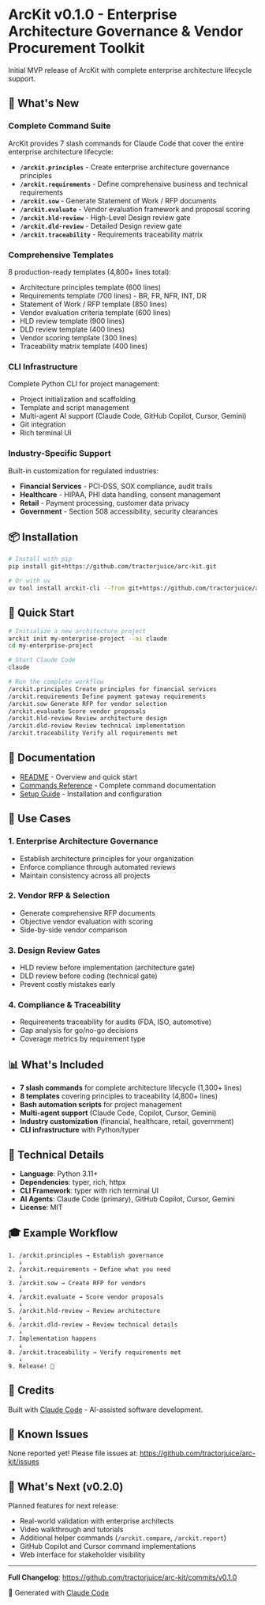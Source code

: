 # ArcKit v0.1.0 - Enterprise Architecture Governance & Vendor Procurement Toolkit

Initial MVP release of ArcKit with complete enterprise architecture lifecycle support.

## 🎉 What's New

### Complete Command Suite
ArcKit provides 7 slash commands for Claude Code that cover the entire enterprise architecture lifecycle:

- **`/arckit.principles`** - Create enterprise architecture governance principles
- **`/arckit.requirements`** - Define comprehensive business and technical requirements
- **`/arckit.sow`** - Generate Statement of Work / RFP documents
- **`/arckit.evaluate`** - Vendor evaluation framework and proposal scoring
- **`/arckit.hld-review`** - High-Level Design review gate
- **`/arckit.dld-review`** - Detailed Design review gate
- **`/arckit.traceability`** - Requirements traceability matrix

### Comprehensive Templates
8 production-ready templates (4,800+ lines total):

- Architecture principles template (600 lines)
- Requirements template (700 lines) - BR, FR, NFR, INT, DR
- Statement of Work / RFP template (850 lines)
- Vendor evaluation criteria template (600 lines)
- HLD review template (900 lines)
- DLD review template (400 lines)
- Vendor scoring template (300 lines)
- Traceability matrix template (400 lines)

### CLI Infrastructure
Complete Python CLI for project management:

- Project initialization and scaffolding
- Template and script management
- Multi-agent AI support (Claude Code, GitHub Copilot, Cursor, Gemini)
- Git integration
- Rich terminal UI

### Industry-Specific Support
Built-in customization for regulated industries:

- **Financial Services** - PCI-DSS, SOX compliance, audit trails
- **Healthcare** - HIPAA, PHI data handling, consent management
- **Retail** - Payment processing, customer data privacy
- **Government** - Section 508 accessibility, security clearances

## 📦 Installation

```bash
# Install with pip
pip install git+https://github.com/tractorjuice/arc-kit.git

# Or with uv
uv tool install arckit-cli --from git+https://github.com/tractorjuice/arc-kit.git
```

## 🚀 Quick Start

```bash
# Initialize a new architecture project
arckit init my-enterprise-project --ai claude
cd my-enterprise-project

# Start Claude Code
claude

# Run the complete workflow
/arckit.principles Create principles for financial services
/arckit.requirements Define payment gateway requirements
/arckit.sow Generate RFP for vendor selection
/arckit.evaluate Score vendor proposals
/arckit.hld-review Review architecture design
/arckit.dld-review Review technical implementation
/arckit.traceability Verify all requirements met
```

## 📖 Documentation

- [README](https://github.com/tractorjuice/arc-kit/blob/main/README.md) - Overview and quick start
- [Commands Reference](https://github.com/tractorjuice/arc-kit/blob/main/.claude/COMMANDS.md) - Complete command documentation
- [Setup Guide](https://github.com/tractorjuice/arc-kit/blob/main/SETUP.md) - Installation and configuration

## 🎯 Use Cases

### 1. Enterprise Architecture Governance
- Establish architecture principles for your organization
- Enforce compliance through automated reviews
- Maintain consistency across all projects

### 2. Vendor RFP & Selection
- Generate comprehensive RFP documents
- Objective vendor evaluation with scoring
- Side-by-side vendor comparison

### 3. Design Review Gates
- HLD review before implementation (architecture gate)
- DLD review before coding (technical gate)
- Prevent costly mistakes early

### 4. Compliance & Traceability
- Requirements traceability for audits (FDA, ISO, automotive)
- Gap analysis for go/no-go decisions
- Coverage metrics by requirement type

## 📊 What's Included

- **7 slash commands** for complete architecture lifecycle (1,300+ lines)
- **8 templates** covering principles to traceability (4,800+ lines)
- **Bash automation scripts** for project management
- **Multi-agent support** (Claude Code, Copilot, Cursor, Gemini)
- **Industry customization** (financial, healthcare, retail, government)
- **CLI infrastructure** with Python/typer

## 🔧 Technical Details

- **Language**: Python 3.11+
- **Dependencies**: typer, rich, httpx
- **CLI Framework**: typer with rich terminal UI
- **AI Agents**: Claude Code (primary), GitHub Copilot, Cursor, Gemini
- **License**: MIT

## 🎓 Example Workflow

```
1. /arckit.principles → Establish governance
   ↓
2. /arckit.requirements → Define what you need
   ↓
3. /arckit.sow → Create RFP for vendors
   ↓
4. /arckit.evaluate → Score vendor proposals
   ↓
5. /arckit.hld-review → Review architecture
   ↓
6. /arckit.dld-review → Review technical details
   ↓
7. Implementation happens
   ↓
8. /arckit.traceability → Verify requirements met
   ↓
9. Release! 🚀
```

## 🙏 Credits

Built with [Claude Code](https://claude.com/claude-code) - AI-assisted software development.

## 🐛 Known Issues

None reported yet! Please file issues at: https://github.com/tractorjuice/arc-kit/issues

## 🔮 What's Next (v0.2.0)

Planned features for next release:
- Real-world validation with enterprise architects
- Video walkthrough and tutorials
- Additional helper commands (`/arckit.compare`, `/arckit.report`)
- GitHub Copilot and Cursor command implementations
- Web interface for stakeholder visibility

---

**Full Changelog**: https://github.com/tractorjuice/arc-kit/commits/v0.1.0

🤖 Generated with [Claude Code](https://claude.com/claude-code)
